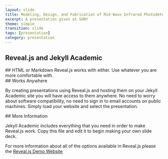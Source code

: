 ```yaml
---
layout: slide
title: Modeling, Design, and Fabrication of Mid-Wave Infrared Photodetectors
excerpt: A presentation given at SONY
theme: simple
transition: slide
tags: [presentation]
category: presentation
---
```

<section data-markdown data-transition="slide-in fade-out">

# Reveal.js and Jekyll Academic


</section>

<section data-markdown data-transition="slide-in fade-out">
## HTML or Markdown
Reveal.js works with either. Use whatever you are more comfortable with.

</section>

<section data-markdown data-transition="slide-in fade-out">
## Works Anywhere

By creating presentations using Reveal.js and hosting them on your Jekyll Academic site you will have access to them anywhere. No need to worry about software compatibility, no need to sign in to email accounts on public machines. Simply load your website and select the presentation.

</section>
<section data-markdown>
## More Information

Jekyll Academic includes everything that you need in order to make Reveal.js work. Copy this file and edit it to begin making your own slide deck.  

For more information about all of the options available in Reveal.js please the [Reveal.js Demo Website](https://lab.hakim.se/reveal-js/#/)


</section>
